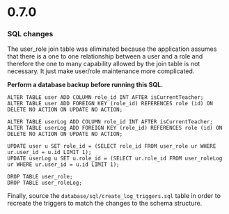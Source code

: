 # 0.7.0

### SQL changes

The user_role join table was eliminated because the application assumes that
there is a one to one relationship between a user and a role and therefore the
one to many capability allowed by the join table is not necessary. It just make
user/role maintenance more complicated.

**Perform a database backup before running this SQL.**

```
ALTER TABLE user ADD COLUMN role_id INT AFTER isCurrentTeacher;
ALTER TABLE user ADD FOREIGN KEY (role_id) REFERENCES role (id) ON DELETE NO ACTION ON UPDATE NO ACTION;

ALTER TABLE userLog ADD COLUMN role_id INT AFTER isCurrentTeacher;
ALTER TABLE userLog ADD FOREIGN KEY (role_id) REFERENCES role (id) ON DELETE NO ACTION ON UPDATE NO ACTION;

UPDATE user u SET role_id = (SELECT role_id FROM user_role ur WHERE ur.user_id = u.id LIMIT 1);
UPDATE userLog u SET u.role_id = (SELECT ur.role_id FROM user_roleLog ur WHERE ur.user_id = u.id LIMIT 1);

DROP TABLE user_role;
DROP TABLE user_roleLog;
```

Finally, source the ```database/sql/create_log_triggers.sql``` table in order
to recreate the triggers to match the changes to the schema structure.

